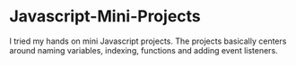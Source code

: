 # Javascript-Mini-Projects
I tried my hands on mini Javascript projects. The projects basically centers around naming variables, indexing, functions and adding event listeners. 
